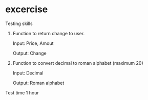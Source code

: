 # excercise
Testing skills

1. Function to return change to user.

     Input: Price, Amout
     
     Output: Change
     
2. Function to convert decimal to roman alphabet (maximum 20)

     Input: Decimal
     
     Output: Roman alphabet
     
Test time 1 hour
